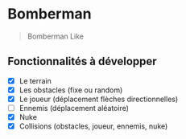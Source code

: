# Bomberman
> Bomberman Like
## Fonctionnalités à développer

- [X] Le terrain
- [X] Les obstacles (fixe ou random)
- [X] Le joueur (déplacement flèches directionnelles)
- [ ] Ennemis (déplacement aléatoire)
- [X] Nuke
- [X] Collisions (obstacles, joueur, ennemis, nuke)